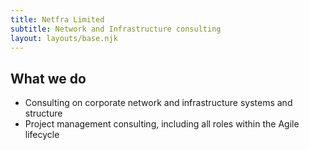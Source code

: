 ```yaml
---
title: Netfra Limited
subtitle: Network and Infrastructure consulting
layout: layouts/base.njk
---
```


## What we do

- Consulting on corporate network and infrastructure systems and structure
- Project management consulting, including all roles within the Agile lifecycle
